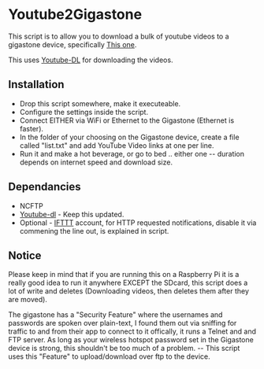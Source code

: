 # Youtube2Gigastone

This script is to allow you to download a bulk of youtube videos to a gigastone device, specifically [This one](http://www.canadiantire.ca/en/pdp/gigastone-5-200mah-power-bank-media-streaming-device-3991491p.html#srp).

This uses [Youtube-DL](https://rg3.github.io/youtube-dl/) for downloading the videos.

## Installation

* Drop this script somewhere, make it executeable.
* Configure the settings inside the script.
* Connect EITHER via WiFi or Ethernet to the Gigastone (Ethernet is faster).
* In the folder of your choosing on the Gigastone device, create a file called "list.txt" and add YouTube Video links at one per line.
* Run it and make a hot beverage, or go to bed .. either one -- duration depends on internet speed and download size.

## Dependancies
* NCFTP
* [Youtube-dl](https://rg3.github.io/youtube-dl/) - Keep this updated.
* Optional - [IFTTT](http://ifttt.com) account, for HTTP requested notifications, disable it via commening the line out, is explained in script.

## Notice
Please keep in mind that if you are running this on a Raspberry Pi it is a really good idea to run it anywhere EXCEPT the SDcard,
this script does a lot of write and deletes (Downloading videos, then deletes them after they are moved).


The gigastone has a "Security Feature" where the usernames and passwords are spoken over plain-text, I found them out via sniffing for traffic to and
from their app to connect to it offically, it runs a Telnet and and FTP server.
As long as your wireless hotspot password set in the Gigastone device is strong, this shouldn't be too much of a problem. -- This script uses this "Feature" to upload/download over ftp to the device.
